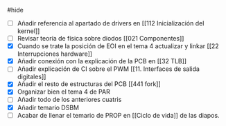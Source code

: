 #hide

- [ ] Añadir referencia al apartado de drivers en [[112 Inicialización del kernel]]
- [ ] Revisar teoría de física sobre diodos [[021 Componentes]]
- [x] Cuando se trate la posición de EOI en el tema 4 actualizar y linkar [[22 Interrupciones hardware]]
- [x] Añadir conexión con la explicación de la PCB en [[32 TLB]]
- [ ] Añadir explicación de CI sobre el PWM [[11. Interfaces de salida digitales]]
- [x] Añadir el resto de estructuras del PCB [[441 fork]]
- [x] Organizar bien el tema 4 de PAR
- [ ] Añadir todo de los anteriores cuatris
- [x] Añadir temario DSBM
- [ ] Acabar de llenar el temario de PROP en [[Ciclo de vida]] de las diapos.